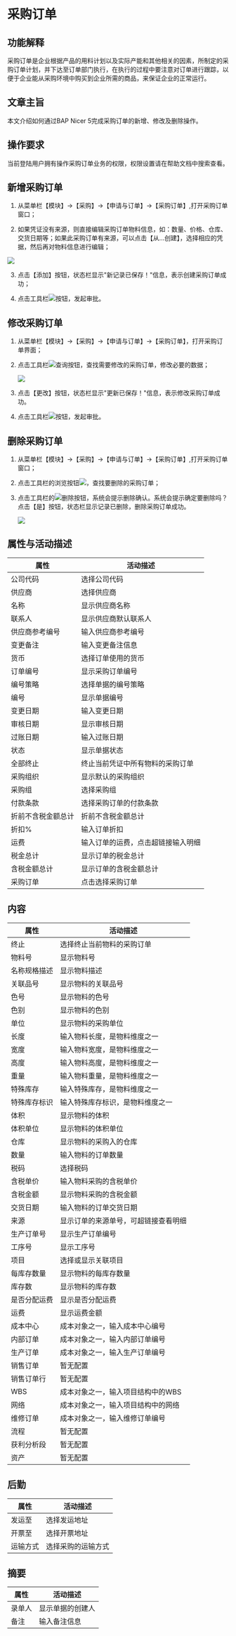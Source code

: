# 采购订单

## 功能解释

采购订单是企业根据产品的用料计划以及实际产能和其他相关的因素，所制定的采购订单计划，并下达至订单部门执行，在执行的过程中要注意对订单进行跟踪，以便于企业能从采购环境中购买到企业所需的商品，来保证企业的正常运行。

## 文章主旨

本文介绍如何通过BAP Nicer 5完成采购订单的新增、修改及删除操作。

## 操作要求

当前登陆用户拥有操作采购订单业务的权限，权限设置请在帮助文档中搜索查看。

## 新增采购订单

1.  从菜单栏【模块】->【采购】->【申请与订单】->【采购订单】,打开采购订单窗口；

2.  如果凭证没有来源，则直接编辑采购订单物料信息，如：数量、价格、仓库、交货日期等；如果此采购订单有来源，可以点击【从…创建】，选择相应的凭据，然后再对物料信息进行编辑；

   ![](images\cg001.png)

3. 点击【添加】按钮，状态栏显示"新记录已保存！"信息，表示创建采购订单成功；

4. 点击工具栏![](images\cg002.png)按钮，发起审批。

## 修改采购订单

1. 从菜单栏【模块】->【采购】->【申请与订单】->【采购订单】，打开采购订单界面；

2. 点击工具栏![](images\cg003.png)查询按钮，查找需要修改的采购订单，修改必要的数据；

   ![](images/cg004.png)

3.  点击【更改】按钮，状态栏显示"更新已保存！"信息，表示修改采购订单成功。

4.  点击工具栏![](images/cg002.png)按钮，发起审批。

## 删除采购订单

1.  从菜单栏【模块】->【采购】->【申请与订单】->【采购订单】,打开采购订单窗口；

2. 点击工具栏的浏览按钮![](images/cg003.png)，查找要删除的采购订单；

3. 点击工具栏的![](images/cgdel.png)删除按钮，系统会提示删除确认。系统会提示确定要删除吗？点击【是】按钮，状态栏显示记录已删除，删除采购订单成功。

   ![](images/cg005.png)

## 属性与活动描述

| 属性               | 活动描述                           |
| ------------------ | ---------------------------------- |
| 公司代码           | 选择公司代码                       |
| 供应商             | 选择供应商                         |
| 名称               | 显示供应商名称                     |
| 联系人             | 显示供应商默认联系人               |
| 供应商参考编号     | 输入供应商参考编号                 |
| 变更备注           | 输入变更备注信息                   |
| 货币               | 选择订单使用的货币                 |
| 订单编号           | 显示采购订单编号                   |
| 编号策略           | 选择单据的编号策略                 |
| 编号               | 显示单据编号                       |
| 变更日期           | 输入变更日期                       |
| 审核日期           | 显示审核日期                       |
| 过账日期           | 输入过账日期                       |
| 状态               | 显示单据状态                       |
| 全部终止           | 终止当前凭证中所有物料的采购订单   |
| 采购组织           | 显示默认的采购组织                 |
| 采购组             | 选择采购组                         |
| 付款条款           | 选择采购订单的付款条款             |
| 折前不含税金额总计 | 折前不含税金额总计                 |
| 折扣%              | 输入订单折扣                       |
| 运费               | 输入订单的运费，点击超链接输入明细 |
| 税金总计           | 显示订单的税金总计                 |
| 含税金额总计       | 显示订单的含税金额总计             |
| 采购订单           | 点击选择采购订单                   |

## 内容

| 属性         | 活动描述                             |
| ------------ | ------------------------------------ |
| 终止         | 选择终止当前物料的采购订单           |
| 物料号       | 显示物料号                           |
| 名称规格描述 | 显示物料描述                         |
| 关联品号     | 显示物料的关联品号                   |
| 色号         | 显示物料的色号                       |
| 色别         | 显示物料的色别                       |
| 单位         | 显示物料的采购单位                   |
| 长度         | 输入物料长度，是物料维度之一         |
| 宽度         | 输入物料宽度，是物料维度之一         |
| 高度         | 输入物料高度，是物料维度之一         |
| 重量         | 输入物料重量，是物料维度之一         |
| 特殊库存     | 输入特殊库存，是物料维度之一         |
| 特殊库存标识 | 输入特殊库存标识，是物料维度之一     |
| 体积         | 显示物料的体积                       |
| 体积单位     | 显示物料的体积单位                   |
| 仓库         | 显示物料的采购入的仓库               |
| 数量         | 输入物料的订单数量                   |
| 税码         | 选择税码                             |
| 含税单价     | 输入物料采购的含税单价               |
| 含税金额     | 显示物料采购的含税金额               |
| 交货日期     | 输入物料的订单交货日期               |
| 来源         | 显示订单的来源单号，可超链接查看明细 |
| 生产订单号   | 显示生产订单编号                     |
| 工序号       | 显示工序号                           |
| 项目         | 选择或显示关联项目                   |
| 每库存数量   | 显示物料的每库存数量                 |
| 库存数       | 显示物料的库存数                     |
| 是否分配运费 | 显示是否分配运费                     |
| 运费         | 显示运费金额                         |
| 成本中心     | 成本对象之一，输入成本中心编号       |
| 内部订单     | 成本对象之一，输入内部订单编号       |
| 生产订单     | 成本对象之一，输入生产订单编号       |
| 销售订单     | 暂无配置                             |
| 销售订单行   | 暂无配置                             |
| WBS          | 成本对象之一，输入项目结构中的WBS    |
| 网络         | 成本对象之一，输入项目结构中的网络   |
| 维修订单     | 成本对象之一，输入维修订单编号       |
| 流程         | 暂无配置                             |
| 获利分析段   | 暂无配置                             |
| 资产         | 暂无配置                             |

## 后勤

| 属性     | 活动描述           |
| -------- | ------------------ |
| 发运至   | 选择发运地址       |
| 开票至   | 选择开票地址       |
| 运输方式 | 选择采购的运输方式 |

## 摘要

| 属性   | 活动描述         |
| ------ | ---------------- |
| 录单人 | 显示单据的创建人 |
| 备注   | 输入备注信息     |

